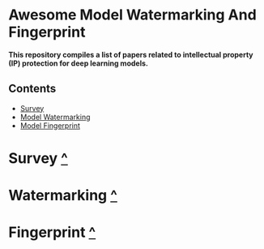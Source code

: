 Awesome Model Watermarking And Fingerprint
========================
**This repository compiles a list of papers related to intellectual property (IP) protection for deep learning models.**
  
## <span id="back">Contents</span>
- [Survey](#Survey)
- [Model Watermarking](#Watermarking)
- [Model Fingerprint](#Fingerprint)

# <span id="Survey">Survey</span> [^](#back)


# <span id="Watermarking">Watermarking</span> [^](#back)


# <span id="Fingerprint">Fingerprint</span> [^](#back)
